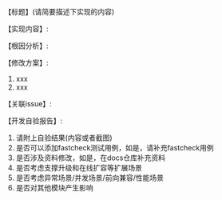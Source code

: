 <!-- 感谢您提交Pull Reqeust -->

<!-- 提交说明: 请简单说明PR实现内容和修改逻辑 -->
<!-- 关联issue: 请添加上关联issue的链接，如果没有关联issue，请先创建issue -->
【标题】(请简要描述下实现的内容)

【实现内容】:

【根因分析】:

【修改方案】:
1. xxx
2. xxx

【关联issue】:

【开发自验报告】:
1. 请附上自验结果(内容或者截图)
2. 是否可以添加fastcheck测试用例，如是，请补充fastcheck用例
3. 是否涉及资料修改，如是，在docs仓库补充资料
4. 是否考虑支撑升级和在线扩容等扩展场景
5. 是否考虑异常场景/并发场景/前向兼容/性能场景
6. 是否对其他模块产生影响